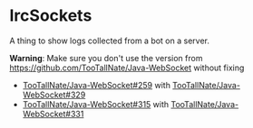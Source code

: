 # IrcSockets

A thing to show logs collected from a bot on a server.

**Warning**: Make sure you don't use the version from https://github.com/TooTallNate/Java-WebSocket without fixing
+ [TooTallNate/Java-WebSocket#259](https://github.com/TooTallNate/Java-WebSocket/issues/259) with [TooTallNate/Java-WebSocket#329](https://github.com/TooTallNate/Java-WebSocket/pull/329)
+ [TooTallNate/Java-WebSocket#315](https://github.com/TooTallNate/Java-WebSocket/issues/315) with [TooTallNate/Java-WebSocket#331](https://github.com/TooTallNate/Java-WebSocket/pull/331)
